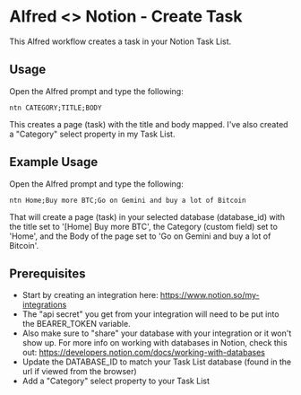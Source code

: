 # Alfred <> Notion - Create Task

This Alfred workflow creates a task in your Notion Task List.

## Usage

Open the Alfred prompt and type the following:

`ntn CATEGORY;TITLE;BODY`

This creates a page (task) with the title and body mapped. I've also created a "Category" select property in my Task List.

## Example Usage

Open the Alfred prompt and type the following:

`ntn Home;Buy more BTC;Go on Gemini and buy a lot of Bitcoin`

That will create a page (task) in your selected database (database_id) with the title set to '[Home] Buy more BTC', the Category (custom field) set to 'Home', and the Body of the page set to 'Go on Gemini and buy a lot of Bitcoin'.

## Prerequisites

* Start by creating an integration here: <https://www.notion.so/my-integrations>
* The "api secret" you get from your integration will need to be put into the BEARER_TOKEN variable.
* Also make sure to "share" your database with your integration or it won't show up. For more info on working with databases in Notion, check this out: <https://developers.notion.com/docs/working-with-databases>
* Update the DATABASE_ID to match your Task List database (found in the url if viewed from the browser)
* Add a "Category" select property to your Task List
